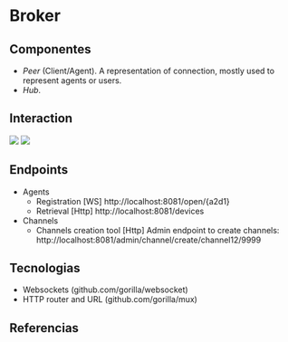 
# Broker


## Componentes

* *Peer* (Client/Agent). A representation of connection, mostly used to represent agents or users.
* *Hub*.

## Interaction

![](https://github.com/vrandkode/marshmallows/raw/master/docs/diagrama_agent.jpg)
![](https://github.com/vrandkode/marshmallows/raw/master/docs/diagramas/e2e.jpg)

## Endpoints

* Agents 
  * Registration [WS] http://localhost:8081/open/{a2d1}
  * Retrieval [Http] http://localhost:8081/devices
* Channels
  * Channels creation tool [Http] Admin endpoint to create channels: http://localhost:8081/admin/channel/create/channel12/9999

## Tecnologias

* Websockets (github.com/gorilla/websocket)
* HTTP router and URL (github.com/gorilla/mux)

## Referencias
